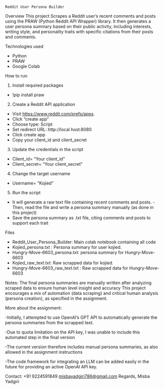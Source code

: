                                                                         Reddit User Persona Builder

Overview
This project Scrapes a Reddit user’s recent comments and posts using the PRAW (Python Reddit API Wrapper) library.
It then generates a user persona summary based on their public activity, including interests, writing style, and personality traits with specific citations from their posts and comments.

Technologies used
-	Python
-	PRAW
-	Google Colab

How to run
1.	Install required packages
-	!pip install praw

2.	Create a Reddit API application 

-	Visit https://www.reddit.com/prefs/apps.
-	Click “create app”
-	Choose type: Script
-	Set redirect URL: http://local host:8080
-	Click create app
-	Copy your client_id and client_secret

3.	 Update the credentials in the script 

-	Client_id= “Your client_id”
-	Client_secret= “Your client_secret”

4.	 Change the target username
   
-	Username= “Kojied”

5.	Run the script 
-	It will generate a raw text file containing recent comments and posts.
-Then, read the file and write a persona summary manually (as done in this project)
-	Save the persona summary as .txt file, citing comments and posts to support each trait

 Files
-	Reddit_User_Persona_Builder: Main colab notebook containing all code
-	Kojied_persona.txt : Persona summary for user kojied.
-	Hungry-Move-6603_persona.txt: persona summary for Hungry-Move-6603
-	Kojied_raw_text.txt: Raw scrapped data for kojied.
-	Hungry-Move-6603_raw_text.txt : Raw scrapped data for Hungry-Move-6603

  Notes:
The final persona summaries are manually written after analyzing scraped data to ensure human level insight and accuracy
This project encourages a mix of automation (data scraping) and critical human analysis (persona creation), as specified in the assignment.

More about the assignment:

-Initially, I attempted to use OpenAI’s GPT API to automatically generate the persona summaries from the scrapped text.

-Due to quota limitation on the API key, I was unable to include this automated step in the final version

-The current version therefore includes manual persona summaries, as also allowed in the assignment instructions

-The code framework for integrating an LLM can be added easily in the future for providing an active OpenAI API key.


Contact:
+91 9224591849
misbayadgiri786@gmail.com
Regards,
Misba Yadgiri








































